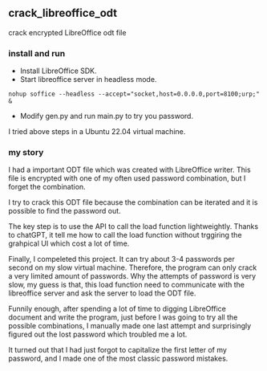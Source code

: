 ## crack_libreoffice_odt
crack encrypted LibreOffice odt file

### install and run

- Install LibreOffice SDK.
- Start libreoffice server in headless mode.

```
nohup soffice --headless --accept="socket,host=0.0.0.0,port=8100;urp;" &
```

- Modify gen.py and run main.py to try you password.

I tried above steps in a Ubuntu 22.04 virtual machine.

### my story

I had a important ODT file which was created with LibreOffice writer. This file is encrypted with one of my often used password combination, but I forget the combination.

I try to crack this ODT file because the combination can be iterated and it is possible to find the password out.

The key step is to use the API to call the load function lightweightly. Thanks to chatGPT, it tell me how to call the load function without trggiring the grahpical UI which cost a lot of time.

Finally, I compeleted this project. It can try about 3-4 passwords per second on my slow virtual machine. Therefore, the program can only crack a very limited amount of passwords. Why the attempts of password is very slow, my guess is that, this load function need to communicate with the libreoffice server and ask the server to load the ODT file.

Funnily enough, after spending a lot of time to digging LibreOffice document and write the program, just before I was going to try all the possible combinations, I manually made one last attempt and surprisingly figured out the lost password which troubled me a lot.

It turned out that I had just forgot to capitalize the first letter of my password, and I made one of the most classic password mistakes.



